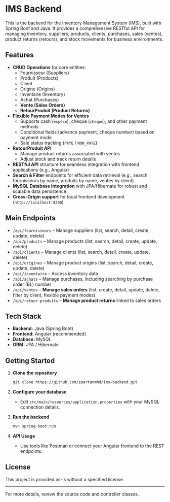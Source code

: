 # IMS Backend

This is the backend for the Inventory Management System (IMS), built with Spring Boot and Java. It provides a comprehensive RESTful API for managing inventory, suppliers, products, clients, purchases, sales (ventes), product returns (retours), and stock movements for business environments.

## Features

- **CRUD Operations** for core entities:
    - Fournisseur (Suppliers)
    - Produit (Products)
    - Client
    - Origine (Origins)
    - Inventaire (Inventory)
    - Achat (Purchases)
    - **Vente (Sales Orders)**
    - **RetourProduit (Product Returns)**
- **Flexible Payment Modes for Ventes**
    - Supports cash (`espèce`), cheque (`cheque`), and other payment methods
    - Conditional fields (advance payment, cheque number) based on payment mode
    - Sale status tracking (`PAYE` / `NON_PAYE`)
- **RetourProduit API**
    - Manage product returns associated with ventes
    - Adjust stock and track return details
- **RESTful API** structure for seamless integration with frontend applications (e.g., Angular)
- **Search & Filter** endpoints for efficient data retrieval (e.g., search fournisseurs by name, produits by name, ventes by client)
- **MySQL Database Integration** with JPA/Hibernate for robust and scalable data persistence
- **Cross-Origin support** for local frontend development (`http://localhost:4200`)

## Main Endpoints

- `/api/fournisseurs` – Manage suppliers (list, search, detail, create, update, delete)
- `/api/produits` – Manage products (list, search, detail, create, update, delete)
- `/api/clients` – Manage clients (list, search, detail, create, update, delete)
- `/api/origines` – Manage product origins (list, search, detail, create, update, delete)
- `/api/inventaire` – Access inventory data
- `/api/achats` – Manage purchases, including searching by purchase order (BL) number
- `/api/ventes` – **Manage sales orders** (list, create, detail, update, delete, filter by client, flexible payment modes)
- `/api/retour-produits` – **Manage product returns** linked to sales orders

## Tech Stack

- **Backend:** Java (Spring Boot)
- **Frontend:** Angular (recommended)
- **Database:** MySQL
- **ORM:** JPA / Hibernate

## Getting Started

1. **Clone the repository**
   ```bash
   git clone https://github.com/spartanmhd/ims-backend.git
   ```
2. **Configure your database**
    - Edit `src/main/resources/application.properties` with your MySQL connection details.

3. **Run the backend**
   ```bash
   mvn spring-boot:run
   ```

4. **API Usage**
    - Use tools like Postman or connect your Angular frontend to the REST endpoints.

## License

This project is provided as-is without a specified license.

---
For more details, review the source code and controller classes.